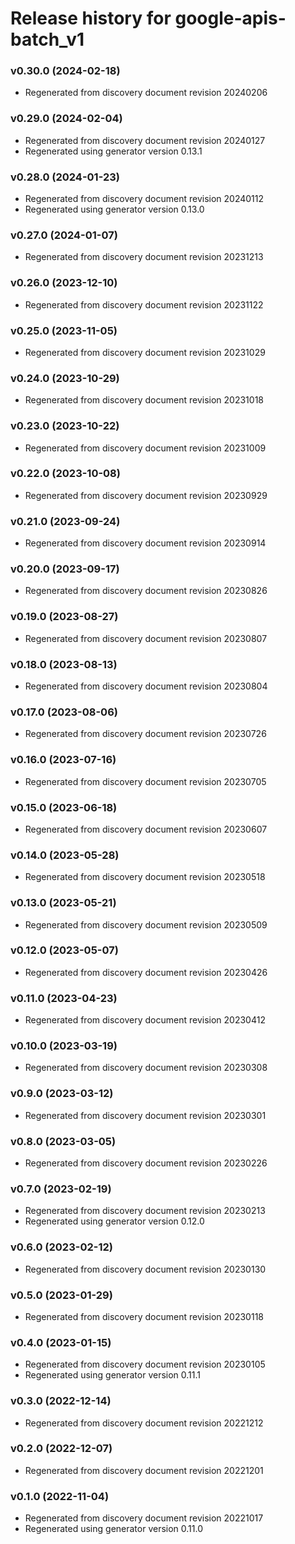 # Release history for google-apis-batch_v1

### v0.30.0 (2024-02-18)

* Regenerated from discovery document revision 20240206

### v0.29.0 (2024-02-04)

* Regenerated from discovery document revision 20240127
* Regenerated using generator version 0.13.1

### v0.28.0 (2024-01-23)

* Regenerated from discovery document revision 20240112
* Regenerated using generator version 0.13.0

### v0.27.0 (2024-01-07)

* Regenerated from discovery document revision 20231213

### v0.26.0 (2023-12-10)

* Regenerated from discovery document revision 20231122

### v0.25.0 (2023-11-05)

* Regenerated from discovery document revision 20231029

### v0.24.0 (2023-10-29)

* Regenerated from discovery document revision 20231018

### v0.23.0 (2023-10-22)

* Regenerated from discovery document revision 20231009

### v0.22.0 (2023-10-08)

* Regenerated from discovery document revision 20230929

### v0.21.0 (2023-09-24)

* Regenerated from discovery document revision 20230914

### v0.20.0 (2023-09-17)

* Regenerated from discovery document revision 20230826

### v0.19.0 (2023-08-27)

* Regenerated from discovery document revision 20230807

### v0.18.0 (2023-08-13)

* Regenerated from discovery document revision 20230804

### v0.17.0 (2023-08-06)

* Regenerated from discovery document revision 20230726

### v0.16.0 (2023-07-16)

* Regenerated from discovery document revision 20230705

### v0.15.0 (2023-06-18)

* Regenerated from discovery document revision 20230607

### v0.14.0 (2023-05-28)

* Regenerated from discovery document revision 20230518

### v0.13.0 (2023-05-21)

* Regenerated from discovery document revision 20230509

### v0.12.0 (2023-05-07)

* Regenerated from discovery document revision 20230426

### v0.11.0 (2023-04-23)

* Regenerated from discovery document revision 20230412

### v0.10.0 (2023-03-19)

* Regenerated from discovery document revision 20230308

### v0.9.0 (2023-03-12)

* Regenerated from discovery document revision 20230301

### v0.8.0 (2023-03-05)

* Regenerated from discovery document revision 20230226

### v0.7.0 (2023-02-19)

* Regenerated from discovery document revision 20230213
* Regenerated using generator version 0.12.0

### v0.6.0 (2023-02-12)

* Regenerated from discovery document revision 20230130

### v0.5.0 (2023-01-29)

* Regenerated from discovery document revision 20230118

### v0.4.0 (2023-01-15)

* Regenerated from discovery document revision 20230105
* Regenerated using generator version 0.11.1

### v0.3.0 (2022-12-14)

* Regenerated from discovery document revision 20221212

### v0.2.0 (2022-12-07)

* Regenerated from discovery document revision 20221201

### v0.1.0 (2022-11-04)

* Regenerated from discovery document revision 20221017
* Regenerated using generator version 0.11.0

